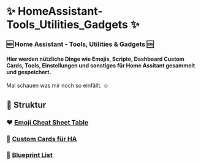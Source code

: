 # ✨ HomeAssistant-Tools_Utilities_Gadgets ✨
### :new: Home Assistant - Tools, Utilities &amp; Gadgets :cool:

#### Hier werden nützliche Dinge wie Emojis, Scripte, Dashboard Custom Cards, Tools, Einstellungen und sonstiges für Home Assitant gesammelt und gespeichert.
Mal schauen was mir noch so einfällt. ☺️

## 📂 Struktur
### ❤️ [Emoji Cheat Sheet Table](https://github.com/jayjojayson/HomeAssistant-Tools_Utilities_Gadgets/blob/main/Emojis-List.md)

### 📱 [Custom Cards für HA](https://github.com/jayjojayson/HomeAssistant-Tools_Utilities_Gadgets/tree/main/Dashboard-Custom-Cards)

### 📑 [Blueprint List](https://github.com/jayjojayson/HomeAssistant-Tools_Utilities_Gadgets/tree/main/Blueprints)
